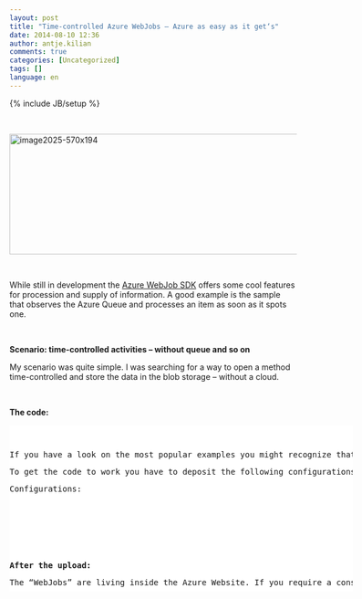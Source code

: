 ```yaml
---
layout: post
title: "Time-controlled Azure WebJobs – Azure as easy as it get‘s"
date: 2014-08-10 12:36
author: antje.kilian
comments: true
categories: [Uncategorized]
tags: []
language: en
---
```

{% include JB/setup %}
<p>&nbsp; <p><a href="http://blogin.codeinside.eu/wp-content/uploads/image2025-570x194.png"><img title="image2025-570x194" style="border-top: 0px; border-right: 0px; background-image: none; border-bottom: 0px; padding-top: 0px; padding-left: 0px; border-left: 0px; display: inline; padding-right: 0px" border="0" alt="image2025-570x194" src="http://blogin.codeinside.eu/wp-content/uploads/image2025-570x194_thumb.png" width="583" height="211"></a></p> <p>&nbsp;</p> <p>While still in development the <a href="http://www.hanselman.com/blog/IntroducingWindowsAzureWebJobs.aspx">Azure WebJob SDK</a> offers some cool features for procession and supply of information. A good example is the sample that observes the Azure Queue and processes an item as soon as it spots one. </p> <p><b></b>&nbsp; <p><b>Scenario: time-controlled activities – without queue and so on </b> <p>My scenario was quite simple. I was searching for a way to open a method time-controlled and store the data in the blob storage – without a cloud. <p><b></b>&nbsp; <p><b>The code:</b></p> <div id="scid:9D7513F9-C04C-4721-824A-2B34F0212519:ff9df87c-2082-40b7-b126-57c03df5d0d8" class="wlWriterEditableSmartContent" style="float: none; padding-bottom: 0px; padding-top: 0px; padding-left: 0px; margin: 0px; display: inline; padding-right: 0px"><pre style=" width: 602px; height: 292px;background-color:White;overflow: auto;"><div><!--

Code highlighting produced by Actipro CodeHighlighter (freeware)
http://www.CodeHighlighter.com/

--><span style="color: #800080;">1</span><span style="color: #000000;">: </span><span style="color: #0000FF;">class</span><span style="color: #000000;"> Program
   </span><span style="color: #800080;">2</span><span style="color: #000000;">:     {
   </span><span style="color: #800080;">3</span><span style="color: #000000;">:         </span><span style="color: #0000FF;">static</span><span style="color: #000000;"> </span><span style="color: #0000FF;">void</span><span style="color: #000000;"> Main(</span><span style="color: #0000FF;">string</span><span style="color: #000000;">[] args)
   </span><span style="color: #800080;">4</span><span style="color: #000000;">:         {
   </span><span style="color: #800080;">5</span><span style="color: #000000;">:             JobHost host </span><span style="color: #000000;">=</span><span style="color: #000000;"> </span><span style="color: #0000FF;">new</span><span style="color: #000000;"> JobHost();
   </span><span style="color: #800080;">6</span><span style="color: #000000;">:             host.Call(</span><span style="color: #0000FF;">typeof</span><span style="color: #000000;">(Program).GetMethod(</span><span style="color: #800000;">&quot;</span><span style="color: #800000;">WriteFile</span><span style="color: #800000;">&quot;</span><span style="color: #000000;">));
   </span><span style="color: #800080;">7</span><span style="color: #000000;">:         }
   </span><span style="color: #800080;">8</span><span style="color: #000000;">:  
   </span><span style="color: #800080;">9</span><span style="color: #000000;">:         [NoAutomaticTrigger]
  </span><span style="color: #800080;">10</span><span style="color: #000000;">:         </span><span style="color: #0000FF;">public</span><span style="color: #000000;"> </span><span style="color: #0000FF;">static</span><span style="color: #000000;"> </span><span style="color: #0000FF;">void</span><span style="color: #000000;"> WriteFile([Blob(</span><span style="color: #800000;">&quot;</span><span style="color: #800000;">container/foobar.txt</span><span style="color: #800000;">&quot;</span><span style="color: #000000;">)]TextWriter writer)
  </span><span style="color: #800080;">11</span><span style="color: #000000;">:         {
  </span><span style="color: #800080;">12</span><span style="color: #000000;">:             writer.WriteLine(</span><span style="color: #800000;">&quot;</span><span style="color: #800000;">Hello World...</span><span style="color: #800000;">&quot;</span><span style="color: #000000;"> </span><span style="color: #000000;">+</span><span style="color: #000000;"> DateTime.UtcNow.ToShortDateString() </span><span style="color: #000000;">+</span><span style="color: #000000;"> </span><span style="color: #800000;">&quot;</span><span style="color: #800000;"> - </span><span style="color: #800000;">&quot;</span><span style="color: #000000;"> </span><span style="color: #000000;">+</span><span style="color: #000000;"> DateTime.UtcNow.ToShortTimeString());
  </span><span style="color: #800080;">13</span><span style="color: #000000;">:         }
  </span><span style="color: #800080;">14</span><span style="color: #000000;">:     }</span></div></pre><!-- Code inserted with Steve Dunn's Windows Live Writer Code Formatter Plugin.  http://dunnhq.com --></div>
<p>If you have a look on the most popular examples you might recognize that the method “RunAndBlock” won’t be started. That is also not necessary since the program will be “woken” by the scheduler to open the “write” method. 
<p>To get the code to work you have to deposit the following configurations. Afterwards you are able to zip the whole console application and upload it into the Azure portal and configure the scheduler. 
<p>Configurations:</p>
<div id="scid:9D7513F9-C04C-4721-824A-2B34F0212519:6a342399-8728-4682-b099-292e5b3f8e7e" class="wlWriterEditableSmartContent" style="float: none; padding-bottom: 0px; padding-top: 0px; padding-left: 0px; margin: 0px; display: inline; padding-right: 0px"><pre style=" width: 704px; height: 312px;background-color:White;overflow: auto;"><div><!--

Code highlighting produced by Actipro CodeHighlighter (freeware)
http://www.CodeHighlighter.com/

--><span style="color: #000000;">  </span><span style="color: #800080;">1</span><span style="color: #000000;">: </span><span style="color: #000000;">&lt;?</span><span style="color: #000000;">xml version</span><span style="color: #000000;">=</span><span style="color: #800000;">&quot;</span><span style="color: #800000;">1.0</span><span style="color: #800000;">&quot;</span><span style="color: #000000;"> encoding</span><span style="color: #000000;">=</span><span style="color: #800000;">&quot;</span><span style="color: #800000;">utf-8</span><span style="color: #800000;">&quot;</span><span style="color: #000000;"> </span><span style="color: #000000;">?&gt;</span><span style="color: #000000;">
   </span><span style="color: #800080;">2</span><span style="color: #000000;">: </span><span style="color: #000000;">&lt;</span><span style="color: #000000;">configuration</span><span style="color: #000000;">&gt;</span><span style="color: #000000;">
   </span><span style="color: #800080;">3</span><span style="color: #000000;">:   </span><span style="color: #000000;">&lt;</span><span style="color: #000000;">connectionStrings</span><span style="color: #000000;">&gt;</span><span style="color: #000000;">
   </span><span style="color: #800080;">4</span><span style="color: #000000;">:     </span><span style="color: #000000;">&lt;</span><span style="color: #000000;">add name</span><span style="color: #000000;">=</span><span style="color: #800000;">&quot;</span><span style="color: #800000;">AzureJobsDashboard</span><span style="color: #800000;">&quot;</span><span style="color: #000000;"> connectionString</span><span style="color: #000000;">=</span><span style="color: #800000;">&quot;</span><span style="color: #800000;">DefaultEndpointsProtocol=https;AccountName=...;AccountKey=...</span><span style="color: #800000;">&quot;</span><span style="color: #000000;">/&gt;</span><span style="color: #000000;">
   </span><span style="color: #800080;">5</span><span style="color: #000000;">:     </span><span style="color: #000000;">&lt;</span><span style="color: #000000;">add name</span><span style="color: #000000;">=</span><span style="color: #800000;">&quot;</span><span style="color: #800000;">AzureJobsStorage</span><span style="color: #800000;">&quot;</span><span style="color: #000000;"> connectionString</span><span style="color: #000000;">=</span><span style="color: #800000;">&quot;</span><span style="color: #800000;">DefaultEndpointsProtocol=https;AccountName=...;AccountKey=...</span><span style="color: #800000;">&quot;</span><span style="color: #000000;">/&gt;</span><span style="color: #000000;">
   </span><span style="color: #800080;">6</span><span style="color: #000000;">:   </span><span style="color: #000000;">&lt;/</span><span style="color: #000000;">connectionStrings</span><span style="color: #000000;">&gt;</span><span style="color: #000000;">
   </span><span style="color: #800080;">7</span><span style="color: #000000;">:   </span><span style="color: #000000;">&lt;</span><span style="color: #000000;">startup</span><span style="color: #000000;">&gt;</span><span style="color: #000000;">
   </span><span style="color: #800080;">8</span><span style="color: #000000;">:     </span><span style="color: #000000;">&lt;</span><span style="color: #000000;">supportedRuntime version</span><span style="color: #000000;">=</span><span style="color: #800000;">&quot;</span><span style="color: #800000;">v4.0</span><span style="color: #800000;">&quot;</span><span style="color: #000000;"> sku</span><span style="color: #000000;">=</span><span style="color: #800000;">&quot;</span><span style="color: #800000;">.NETFramework,Version=v4.5</span><span style="color: #800000;">&quot;</span><span style="color: #000000;"> </span><span style="color: #000000;">/&gt;</span><span style="color: #000000;">
   </span><span style="color: #800080;">9</span><span style="color: #000000;">:   </span><span style="color: #000000;">&lt;/</span><span style="color: #000000;">startup</span><span style="color: #000000;">&gt;</span><span style="color: #000000;">
  </span><span style="color: #800080;">10</span><span style="color: #000000;">: </span><span style="color: #000000;">&lt;/</span><span style="color: #000000;">configuration</span><span style="color: #000000;">&gt;</span></div></pre><!-- Code inserted with Steve Dunn's Windows Live Writer Code Formatter Plugin.  http://dunnhq.com --></div>
<p>&nbsp; <p><b>After the upload:</b>
<p>The “WebJobs” are living inside the Azure Website. If you require a constantly running WebJob you have to make sure that the Azure website runs with “AlwaysOn=True”!
<p>&nbsp; <p><img title="image" style="border-top: 0px; border-right: 0px; background-image: none; border-bottom: 0px; padding-top: 0px; padding-left: 0px; border-left: 0px; padding-right: 0px" border="0" alt="image" src="http://blog.codeinside.eu/wp-content/uploads/image_thumb1160.png" width="570" height="119">
<p>There is also a small administration portal for the WebJobs:
<p><img title="image" style="border-top: 0px; border-right: 0px; background-image: none; border-bottom: 0px; padding-top: 0px; padding-left: 0px; border-left: 0px; padding-right: 0px" border="0" alt="image" src="http://blog.codeinside.eu/wp-content/uploads/image_thumb1161.png" width="570" height="354">
<p>&nbsp; <p>On the storage side a container will be created – including the container I’m using n the console.
<p>&nbsp; <p><img title="image" style="border-top: 0px; border-right: 0px; background-image: none; border-bottom: 0px; padding-top: 0px; padding-left: 0px; border-left: 0px; padding-right: 0px" border="0" alt="image" src="http://blog.codeinside.eu/wp-content/uploads/image_thumb1162.png" width="570" height="152"></p>
<p>And of course the data is also available:</p>
<p><img title="image" style="border-top: 0px; border-right: 0px; background-image: none; border-bottom: 0px; padding-top: 0px; padding-left: 0px; border-left: 0px; padding-right: 0px" border="0" alt="image" src="http://blog.codeinside.eu/wp-content/uploads/image_thumb1163.png" width="570" height="166">
<p><b></b>&nbsp; <p><b>Result</b>
<p>The first steps seem easy but at the same time quite clever. I like that so far. 
<p>The (not to complicated) code is from a developer of the WebJob team on <a href="http://stackoverflow.com/questions/24486765/scheduled-azure-webjob-but-noautomatictrigger-method-not-invoked">Stackoverflow</a>. Of course it is also available on <a href="https://github.com/Code-Inside/Samples/tree/master/2014/WebJobsPlayground">GitHub</a>.
